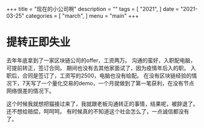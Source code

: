 +++
title = "现在的小公司啊"
description = ""
tags = [
    "2021",
]
date = "2021-03-25"
categories = [
    "march",
]
menu = "main"
+++

# 提转正即失业

去年年底拿到了一家区块链公司的offer，工资两万。
沟通的蛮好，入职配电脑，可提前转正，签订合同。
期间也没有去其他家面试了，因为疫情年后入的职。
入职后，合同是签订了，工资写的2500，电脑也没有给配。
在没有区块链经验的情况下，7天写了一个量化交易的demo，一个月就做到了第一笔获利，在没有节点网络很差的情况下。

这个时候我就想把猫接过来了，我就跟老板沟通转正的事情，结果呢，被辞退了。
还不想给赔偿，呵呵呵。
有时候真的不知道这个社会怎么了，一点诚信都没有了。

